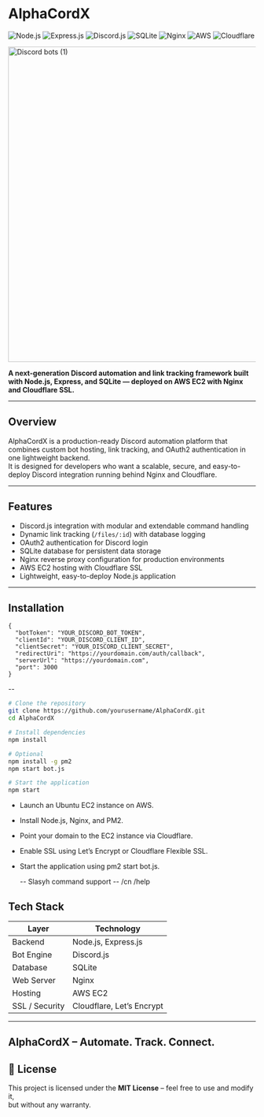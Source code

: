 # AlphaCordX

![Node.js](https://img.shields.io/badge/Node.js-339933?style=flat-square&logo=node.js&logoColor=white)
![Express.js](https://img.shields.io/badge/Express.js-000000?style=flat-square&logo=express&logoColor=white)
![Discord.js](https://img.shields.io/badge/Discord.js-5865F2?style=flat-square&logo=discord&logoColor=white)
![SQLite](https://img.shields.io/badge/SQLite-003B57?style=flat-square&logo=sqlite&logoColor=white)
![Nginx](https://img.shields.io/badge/Nginx-009639?style=flat-square&logo=nginx&logoColor=white)
![AWS](https://img.shields.io/badge/AWS-232F3E?style=flat-square&logo=amazon-aws&logoColor=white)
![Cloudflare](https://img.shields.io/badge/Cloudflare-F38020?style=flat-square&logo=cloudflare&logoColor=white)

<img width="1280" height="640" alt="Discord bots (1)" src="https://github.com/user-attachments/assets/45b9410c-032a-444d-a42f-18fdb0b7d5a0" />

**A next-generation Discord automation and link tracking framework built with Node.js, Express, and SQLite — deployed on AWS EC2 with Nginx and Cloudflare SSL.**

---

## Overview
AlphaCordX is a production-ready Discord automation platform that combines custom bot hosting, link tracking, and OAuth2 authentication in one lightweight backend.  
It is designed for developers who want a scalable, secure, and easy-to-deploy Discord integration running behind Nginx and Cloudflare.

---

## Features
- Discord.js integration with modular and extendable command handling  
- Dynamic link tracking (`/files/:id`) with database logging  
- OAuth2 authentication for Discord login  
- SQLite database for persistent data storage  
- Nginx reverse proxy configuration for production environments  
- AWS EC2 hosting with Cloudflare SSL  
- Lightweight, easy-to-deploy Node.js application

---

## Installation

```config.josn
{
  "botToken": "YOUR_DISCORD_BOT_TOKEN",
  "clientId": "YOUR_DISCORD_CLIENT_ID",
  "clientSecret": "YOUR_DISCORD_CLIENT_SECRET",
  "redirectUri": "https://yourdomain.com/auth/callback",
  "serverUrl": "https://yourdomain.com",
  "port": 3000
}
```
--

```bash
# Clone the repository
git clone https://github.com/yourusername/AlphaCordX.git
cd AlphaCordX

# Install dependencies
npm install

# Optional
npm install -g pm2
npm start bot.js

# Start the application
npm start

```

- Launch an Ubuntu EC2 instance on AWS.
- Install Node.js, Nginx, and PM2.
- Point your domain to the EC2 instance via Cloudflare.
- Enable SSL using Let’s Encrypt or Cloudflare Flexible SSL.
- Start the application using pm2 start bot.js.

     --  Slasyh command support --
          /cn
          /help

## Tech Stack
| Layer | Technology |
|-------|-------------|
| Backend | Node.js, Express.js |
| Bot Engine | Discord.js |
| Database | SQLite |
| Web Server | Nginx |
| Hosting | AWS EC2 |
| SSL / Security | Cloudflare, Let’s Encrypt |

---
## AlphaCordX – Automate. Track. Connect.

## 📜 License
This project is licensed under the **MIT License** – feel free to use and modify it,  
but without any warranty.  
